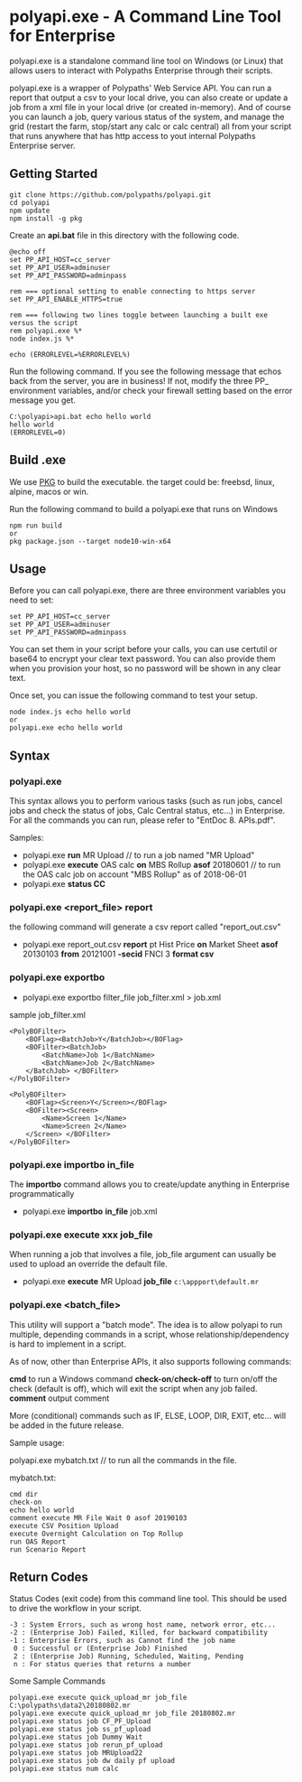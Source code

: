 # polyapi.exe - A Command Line Tool for Enterprise

polyapi.exe is a standalone command line tool on Windows (or Linux) that allows users to interact with Polypaths Enterprise through their scripts. 

polyapi.exe is a wrapper of Polypaths' Web Service API. You can run a report that output a csv to your local drive, you can also create or update a job from a xml file in your local drive (or created in-memory). And of course you can launch a job, query various status of the system, and manage the grid (restart the farm, stop/start any calc or calc central) all from your script that runs anywhere that has http access to yout internal Polypaths Enterprise server.

## Getting Started
```
git clone https://github.com/polypaths/polyapi.git
cd polyapi
npm update
npm install -g pkg
```

Create an **api.bat** file in this directory with the following code.
```
@echo off
set PP_API_HOST=cc_server
set PP_API_USER=adminuser
set PP_API_PASSWORD=adminpass

rem === optional setting to enable connecting to https server
set PP_API_ENABLE_HTTPS=true

rem === following two lines toggle between launching a built exe versus the script  
rem polyapi.exe %*
node index.js %*

echo (ERRORLEVEL=%ERRORLEVEL%)
```

Run the following command. If you see the following message that echos back from the server, you are in business! If not, modify the three PP_ environment variables, and/or check your firewall setting based on the error message you get.

```
C:\polyapi>api.bat echo hello world
hello world
(ERRORLEVEL=0)
```

## Build .exe

We use [PKG](https://github.com/zeit/pkg) to build the executable. the target could be: freebsd, linux, alpine, macos or win.

Run the following command to build a polyapi.exe that runs on Windows

    npm run build
    or
    pkg package.json --target node10-win-x64


## Usage

Before you can call polyapi.exe, there are three environment variables you need to set:

    set PP_API_HOST=cc_server
    set PP_API_USER=adminuser
    set PP_API_PASSWORD=adminpass

You can set them in your script before your calls, you can use certutil or base64 to encrypt your clear text password. You can also provide them when you provision your host, so no password will be shown in any clear text. 

Once set, you can issue the following command to test your setup.

    node index.js echo hello world
    or
    polyapi.exe echo hello world


## Syntax

### polyapi.exe <commands>

This syntax allows you to perform various tasks (such as run jobs, cancel jobs and check the status of jobs, Calc Central status, etc…) in Enterprise. For all the commands you can run, please refer to "EntDoc 8. APIs.pdf".

Samples:

- polyapi.exe **run** MR Upload // to run a job named "MR Upload"
- polyapi.exe **execute** OAS calc **on** MBS Rollup **asof** 20180601 // to run the OAS calc job on account "MBS Rollup" as of 2018-06-01
- polyapi.exe **status CC**

### polyapi.exe <report_file> report <report options>

the following command will generate a csv report called "report_out.csv"

- polyapi.exe report_out.csv **report** pt Hist Price **on** Market Sheet **asof** 20130103 **from** 20121001 **-secid** FNCI 3 **format csv**

### polyapi.exe exportbo 

- polyapi.exe exportbo filter_file job_filter.xml > job.xml

sample job_filter.xml
```
<PolyBOFilter>
	<BOFlag><BatchJob>Y</BatchJob></BOFlag>
    <BOFilter><BatchJob>
        <BatchName>Job 1</BatchName>
        <BatchName>Job 2</BatchName>
    </BatchJob> </BOFilter>
</PolyBOFilter>

<PolyBOFilter>
	<BOFlag><Screen>Y</Screen></BOFlag>
    <BOFilter><Screen>
        <Name>Screen 1</Name>
        <Name>Screen 2</Name>
    </Screen> </BOFilter>
</PolyBOFilter>
```
### polyapi.exe importbo in_file

The **importbo** command allows you to create/update anything in Enterprise programmatically

- polyapi.exe **importbo** **in_file** job.xml

### polyapi.exe execute xxx job_file

When running a job that involves a file, job_file argument can usually be used to upload an override the default file.

- polyapi.exe **execute** MR Upload **job_file** `c:\appport\default.mr`

### polyapi.exe <batch_file>

This utility will support a "batch mode". The idea is to allow polyapi to run multiple, depending commands in a script, whose relationship/dependency is hard to implement in a script. 

As of now, other than Enterprise APIs, it also supports following commands:

**cmd** to run a Windows command
**check-on**/**check-off** to turn on/off the check (default is off), which will exit the script when any job failed. 
**comment** output comment

More (conditional) commands such as IF, ELSE, LOOP, DIR, EXIT, etc... will be added in the future release. 

Sample usage:

polyapi.exe mybatch.txt // to run all the commands in the file.

mybatch.txt:
```
cmd dir
check-on
echo hello world
comment execute MR File Wait 0 asof 20190103
execute CSV Position Upload
execute Overnight Calculation on Top Rollup
run OAS Report
run Scenario Report
```

## Return Codes

Status Codes (exit code) from this command line tool. This should be used to drive the workflow in your script.
```
-3 : System Errors, such as wrong host name, network error, etc...
-2 : (Enterprise Job) Failed, Killed, for backward compatibility
-1 : Enterprise Errors, such as Cannot find the job name
 0 : Successful or (Enterprise Job) Finished
 2 : (Enterprise Job) Running, Scheduled, Waiting, Pending
 n : For status queries that returns a number
```

Some Sample Commands
```
polyapi.exe execute quick_upload_mr job_file C:\polypaths\data2\20180802.mr
polyapi.exe execute quick_upload_mr job_file 20180802.mr
polyapi.exe status job CF_PF_Upload
polyapi.exe status job ss_pf_upload
polyapi.exe status job Dummy Wait
polyapi.exe status job rerun_pf_upload
polyapi.exe status job MRUpload22
polyapi.exe status job dw daily pf upload
polyapi.exe status num calc
```